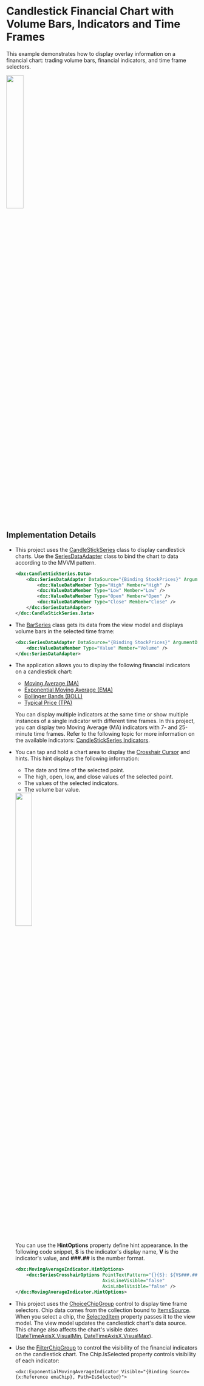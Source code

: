 # Candlestick Financial Chart with Volume Bars, Indicators and Time Frames

This example demonstrates how to display overlay information on a financial chart: trading volume bars, financial indicators, and time frame selectors.

<img src="https://github.com/DevExpress-Examples/maui-charts/assets/12169834/27c3e4fe-0bfa-47a5-8d75-c0e21e15d6c0" width="30%"/>


## Implementation Details

* This project uses the [CandleStickSeries](https://docs.devexpress.com/MAUI/DevExpress.Maui.Charts.CandleStickSeries) class to display candlestick charts. Use the [SeriesDataAdapter](https://docs.devexpress.com/MAUI/403336/charts/data-adapters#cartesian-chart-data-adapter) class to bind the chart to data according to the MVVM pattern.
    
    ```xml 
    <dxc:CandleStickSeries.Data>
        <dxc:SeriesDataAdapter DataSource="{Binding StockPrices}" ArgumentDataMember="Timestamp">
            <dxc:ValueDataMember Type="High" Member="High" />
            <dxc:ValueDataMember Type="Low" Member="Low" />
            <dxc:ValueDataMember Type="Open" Member="Open" />
            <dxc:ValueDataMember Type="Close" Member="Close" />
        </dxc:SeriesDataAdapter>
    </dxc:CandleStickSeries.Data>
    ```
* The [BarSeries](https://docs.devexpress.com/MAUI/DevExpress.Maui.Charts.BarSeries?p=netframework) class gets its data from the view model and displays volume bars in the selected time frame:

    ```xml
    <dxc:SeriesDataAdapter DataSource="{Binding StockPrices}" ArgumentDataMember="Timestamp">
        <dxc:ValueDataMember Type="Value" Member="Volume" />
    </dxc:SeriesDataAdapter>
    ```
* The application allows you to display the following financial indicators on a candlestick chart:
  * [Moving Average (MA)](https://en.wikipedia.org/wiki/Moving_average)
  * [Exponential Moving Average (EMA)](https://en.wikipedia.org/wiki/Moving_average#Exponential_moving_average)
  * [Bollinger Bands (BOLL)](https://en.wikipedia.org/wiki/Bollinger_Bands)
  * [Typical Price (TPA)](https://en.wikipedia.org/wiki/Typical_price)
  
  You can display multiple indicators at the same time or show multiple instances of a single indicator with different time frames. In this project, you can display two Moving Average (MA) indicators with 7- and 25-minute time frames. Refer to the following topic for more information on the available indicators: [CandleStickSeries Indicators](https://docs.devexpress.com/MAUI/DevExpress.Maui.Charts.CandleStickSeries#indicators).

* You can tap and hold a chart area to display the [Crosshair Cursor](https://docs.devexpress.com/MAUI/DevExpress.Maui.Charts.CrosshairOptions) and hints. This hint displays the following information:
  * The date and time of the selected point.
  * The high, open, low, and close values of the selected point.
  * The values of the selected indicators.
  * The volume bar value.
  
  <img src="https://github.com/DevExpress-Examples/maui-charts/assets/12169834/9ab20213-076d-41c5-9aa6-a81141bbf373" width="30%"/>
  
  You can use the **HintOptions** property define hint appearance. In the following code snippet, **S** is the indicator's display name, **V** is the indicator's value, and **###.##** is the number format.
    
    ```xml
    <dxc:MovingAverageIndicator.HintOptions>
        <dxc:SeriesCrosshairOptions PointTextPattern="{}{S}: ${V$###.##}"
                                    AxisLineVisible="false"
                                    AxisLabelVisible="false" />
    </dxc:MovingAverageIndicator.HintOptions>
    ```

* This project uses the [ChoiceChipGroup](https://docs.devexpress.com/MAUI/DevExpress.Maui.Editors.ChoiceChipGroup) control to display time frame selectors. Chip data comes from the collection bound to [ItemsSource](https://docs.devexpress.com/MAUI/DevExpress.Maui.Editors.ChipGroup.ItemsSource). When you select a chip, the [SelectedItem](https://docs.devexpress.com/MAUI/DevExpress.Maui.Editors.ChoiceChipGroup.SelectedItem) property passes it to the view model. The view model updates the candlestick chart's data source. This change also affects the chart's visible dates ([DateTimeAxisX.VisualMin](https://docs.devexpress.com/MAUI/DevExpress.Maui.Charts.DateTimeRange.VisualMin), [DateTimeAxisX.VisualMax](https://docs.devexpress.com/MAUI/DevExpress.Maui.Charts.DateTimeRange.VisualMax)).
* Use the [FilterChipGroup](https://docs.devexpress.com/MAUI/DevExpress.Maui.Editors.FilterChipGroup) to control the visibility of the financial indicators on the candlestick chart. The Chip.IsSelected property controls visibility of each indicator:

    ```
    <dxc:ExponentialMovingAverageIndicator Visible="{Binding Source={x:Reference emaChip}, Path=IsSelected}">
    ```

